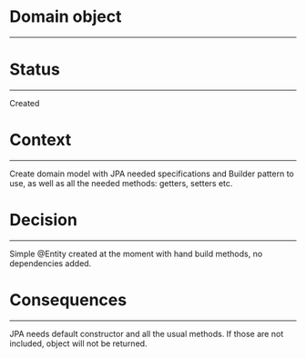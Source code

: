 Domain object
===============
---

Status
======
---
Created

Context
======
---
Create domain model with JPA needed specifications and Builder pattern to use, as well as all the needed methods: getters, setters etc.

Decision
=====
---
Simple @Entity created at the moment with hand build methods, no dependencies added.

Consequences
===
---
JPA needs default constructor and all the usual methods. If those are not included, object will not be returned.